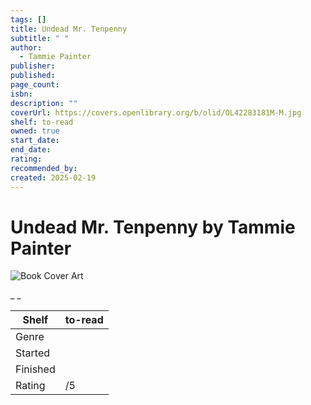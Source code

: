 ```yaml
---
tags: []
title: Undead Mr. Tenpenny
subtitle: " "
author:
  - Tammie Painter
publisher:
published:
page_count:
isbn:
description: ""
coverUrl: https://covers.openlibrary.org/b/olid/OL42283181M-M.jpg
shelf: to-read
owned: true
start_date:
end_date:
rating:
recommended_by:
created: 2025-02-19
---
```


# Undead Mr. Tenpenny by Tammie Painter

![Book Cover Art](https://covers.openlibrary.org/b/olid/OL42283181M-M.jpg)

_ _

| Shelf | to-read |
| --- | --- |
| Genre |  |
| Started |  |
| Finished |  |
| Rating | /5 |

